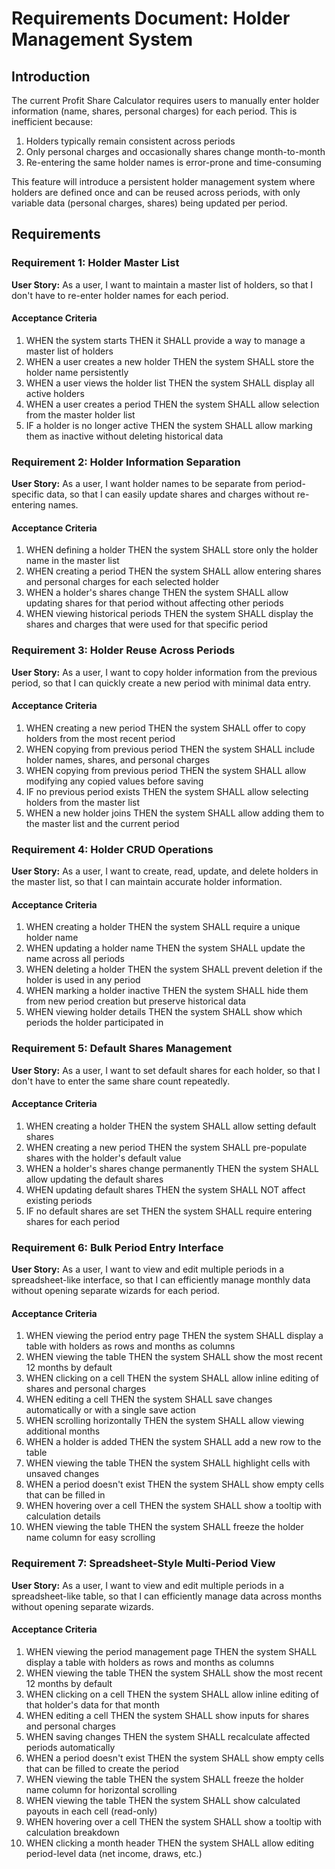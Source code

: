 # Requirements Document: Holder Management System

## Introduction

The current Profit Share Calculator requires users to manually enter holder information (name, shares, personal charges) for each period. This is inefficient because:

1. Holders typically remain consistent across periods
2. Only personal charges and occasionally shares change month-to-month
3. Re-entering the same holder names is error-prone and time-consuming

This feature will introduce a persistent holder management system where holders are defined once and can be reused across periods, with only variable data (personal charges, shares) being updated per period.

## Requirements

### Requirement 1: Holder Master List

**User Story:** As a user, I want to maintain a master list of holders, so that I don't have to re-enter holder names for each period.

#### Acceptance Criteria

1. WHEN the system starts THEN it SHALL provide a way to manage a master list of holders
2. WHEN a user creates a new holder THEN the system SHALL store the holder name persistently
3. WHEN a user views the holder list THEN the system SHALL display all active holders
4. WHEN a user creates a period THEN the system SHALL allow selection from the master holder list
5. IF a holder is no longer active THEN the system SHALL allow marking them as inactive without deleting historical data

### Requirement 2: Holder Information Separation

**User Story:** As a user, I want holder names to be separate from period-specific data, so that I can easily update shares and charges without re-entering names.

#### Acceptance Criteria

1. WHEN defining a holder THEN the system SHALL store only the holder name in the master list
2. WHEN creating a period THEN the system SHALL allow entering shares and personal charges for each selected holder
3. WHEN a holder's shares change THEN the system SHALL allow updating shares for that period without affecting other periods
4. WHEN viewing historical periods THEN the system SHALL display the shares and charges that were used for that specific period

### Requirement 3: Holder Reuse Across Periods

**User Story:** As a user, I want to copy holder information from the previous period, so that I can quickly create a new period with minimal data entry.

#### Acceptance Criteria

1. WHEN creating a new period THEN the system SHALL offer to copy holders from the most recent period
2. WHEN copying from previous period THEN the system SHALL include holder names, shares, and personal charges
3. WHEN copying from previous period THEN the system SHALL allow modifying any copied values before saving
4. IF no previous period exists THEN the system SHALL allow selecting holders from the master list
5. WHEN a new holder joins THEN the system SHALL allow adding them to the master list and the current period

### Requirement 4: Holder CRUD Operations

**User Story:** As a user, I want to create, read, update, and delete holders in the master list, so that I can maintain accurate holder information.

#### Acceptance Criteria

1. WHEN creating a holder THEN the system SHALL require a unique holder name
2. WHEN updating a holder name THEN the system SHALL update the name across all periods
3. WHEN deleting a holder THEN the system SHALL prevent deletion if the holder is used in any period
4. WHEN marking a holder inactive THEN the system SHALL hide them from new period creation but preserve historical data
5. WHEN viewing holder details THEN the system SHALL show which periods the holder participated in

### Requirement 5: Default Shares Management

**User Story:** As a user, I want to set default shares for each holder, so that I don't have to enter the same share count repeatedly.

#### Acceptance Criteria

1. WHEN creating a holder THEN the system SHALL allow setting default shares
2. WHEN creating a new period THEN the system SHALL pre-populate shares with the holder's default value
3. WHEN a holder's shares change permanently THEN the system SHALL allow updating the default shares
4. WHEN updating default shares THEN the system SHALL NOT affect existing periods
5. IF no default shares are set THEN the system SHALL require entering shares for each period

### Requirement 6: Bulk Period Entry Interface

**User Story:** As a user, I want to view and edit multiple periods in a spreadsheet-like interface, so that I can efficiently manage monthly data without opening separate wizards for each period.

#### Acceptance Criteria

1. WHEN viewing the period entry page THEN the system SHALL display a table with holders as rows and months as columns
2. WHEN viewing the table THEN the system SHALL show the most recent 12 months by default
3. WHEN clicking on a cell THEN the system SHALL allow inline editing of shares and personal charges
4. WHEN editing a cell THEN the system SHALL save changes automatically or with a single save action
5. WHEN scrolling horizontally THEN the system SHALL allow viewing additional months
6. WHEN a holder is added THEN the system SHALL add a new row to the table
7. WHEN viewing the table THEN the system SHALL highlight cells with unsaved changes
8. WHEN a period doesn't exist THEN the system SHALL show empty cells that can be filled in
9. WHEN hovering over a cell THEN the system SHALL show a tooltip with calculation details
10. WHEN viewing the table THEN the system SHALL freeze the holder name column for easy scrolling

### Requirement 7: Spreadsheet-Style Multi-Period View

**User Story:** As a user, I want to view and edit multiple periods in a spreadsheet-like table, so that I can efficiently manage data across months without opening separate wizards.

#### Acceptance Criteria

1. WHEN viewing the period management page THEN the system SHALL display a table with holders as rows and months as columns
2. WHEN viewing the table THEN the system SHALL show the most recent 12 months by default
3. WHEN clicking on a cell THEN the system SHALL allow inline editing of that holder's data for that month
4. WHEN editing a cell THEN the system SHALL show inputs for shares and personal charges
5. WHEN saving changes THEN the system SHALL recalculate affected periods automatically
6. WHEN a period doesn't exist THEN the system SHALL show empty cells that can be filled to create the period
7. WHEN viewing the table THEN the system SHALL freeze the holder name column for horizontal scrolling
8. WHEN viewing the table THEN the system SHALL show calculated payouts in each cell (read-only)
9. WHEN hovering over a cell THEN the system SHALL show a tooltip with calculation breakdown
10. WHEN clicking a month header THEN the system SHALL allow editing period-level data (net income, draws, etc.)


